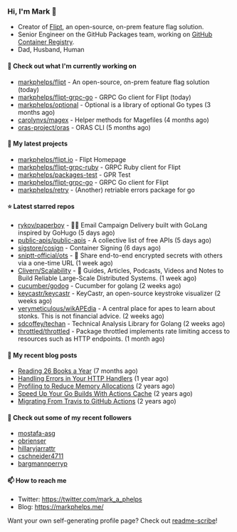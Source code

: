 ### Hi, I'm Mark 👋

* Creator of [Flipt](https://github.com/markphelps/flipt), an open-source, on-prem feature flag solution.
* Senior Engineer on the GitHub Packages team, working on [GitHub Container Registry](https://github.blog/2020-09-01-introducing-github-container-registry/).
* Dad, Husband, Human

#### 👷 Check out what I'm currently working on

- [markphelps/flipt](https://github.com/markphelps/flipt) - An open-source, on-prem feature flag solution (today)
- [markphelps/flipt-grpc-go](https://github.com/markphelps/flipt-grpc-go) - GRPC Go client for Flipt (today)
- [markphelps/optional](https://github.com/markphelps/optional) - Optional is a library of optional Go types (3 months ago)
- [carolynvs/magex](https://github.com/carolynvs/magex) - Helper methods for Magefiles (4 months ago)
- [oras-project/oras](https://github.com/oras-project/oras) - ORAS CLI (5 months ago)

#### 🌱 My latest projects

- [markphelps/flipt.io](https://github.com/markphelps/flipt.io) - Flipt Homepage
- [markphelps/flipt-grpc-ruby](https://github.com/markphelps/flipt-grpc-ruby) - GRPC Ruby client for Flipt
- [markphelps/packages-test](https://github.com/markphelps/packages-test) - GPR Test
- [markphelps/flipt-grpc-go](https://github.com/markphelps/flipt-grpc-go) - GRPC Go client for Flipt
- [markphelps/retry](https://github.com/markphelps/retry) - (Another) retriable errors package for go

#### ⭐️ Latest starred repos

- [rykov/paperboy](https://github.com/rykov/paperboy) - 💌💨 Email Campaign Delivery built with GoLang inspired by GoHugo (5 days ago)
- [public-apis/public-apis](https://github.com/public-apis/public-apis) - A collective list of free APIs (5 days ago)
- [sigstore/cosign](https://github.com/sigstore/cosign) - Container Signing (6 days ago)
- [sniptt-official/ots](https://github.com/sniptt-official/ots) - 🔐 Share end-to-end encrypted secrets with others via a one-time URL (1 week ago)
- [Clivern/Scalability](https://github.com/Clivern/Scalability) - 🔖 Guides, Articles, Podcasts, Videos and Notes to Build Reliable Large-Scale Distributed Systems. (1 week ago)
- [cucumber/godog](https://github.com/cucumber/godog) - Cucumber for golang (2 weeks ago)
- [keycastr/keycastr](https://github.com/keycastr/keycastr) - KeyCastr, an open-source keystroke visualizer (2 weeks ago)
- [verymeticulous/wikAPEdia](https://github.com/verymeticulous/wikAPEdia) - A central place for apes to learn about stonks. This is not financial advice. (2 weeks ago)
- [sdcoffey/techan](https://github.com/sdcoffey/techan) - Technical Analysis Library for Golang (2 weeks ago)
- [throttled/throttled](https://github.com/throttled/throttled) - Package throttled implements rate limiting access to resources such as HTTP endpoints. (1 month ago)

#### 📜 My recent blog posts

- [Reading 26 Books a Year](https://markphelps.me/2020/12/reading-26-books-a-year/) (7 months ago)
- [Handling Errors in Your HTTP Handlers](https://markphelps.me/2020/04/handling-errors-in-your-http-handlers/) (1 year ago)
- [Profiling to Reduce Memory Allocations](https://markphelps.me/2019/11/profiling-to-reduce-memory-allocations/) (2 years ago)
- [Speed Up Your Go Builds With Actions Cache](https://markphelps.me/2019/11/speed-up-your-go-builds-with-actions-cache/) (2 years ago)
- [Migrating From Travis to GitHub Actions](https://markphelps.me/2019/09/migrating-from-travis-to-github-actions/) (2 years ago)

#### 👯 Check out some of my recent followers

- [mostafa-asg](https://github.com/mostafa-asg)
- [obrienser](https://github.com/obrienser)
- [hillaryjarrattr](https://github.com/hillaryjarrattr)
- [cschneider4711](https://github.com/cschneider4711)
- [bargmannperryp](https://github.com/bargmannperryp)

#### 📫 How to reach me

- Twitter: https://twitter.com/mark_a_phelps
- Blog: https://markphelps.me/

Want your own self-generating profile page? Check out [readme-scribe](https://github.com/muesli/readme-scribe)!
